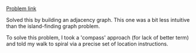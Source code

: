 [Problem link](https://leetcode.com/problems/spiral-matrix/)

Solved this by building an adjacency graph. This one was a bit less intuitive than the island-finding graph problem.

To solve this problem, I took a 'compass' approach (for lack of better term) and told my walk to spiral via a precise set of location instructions.
